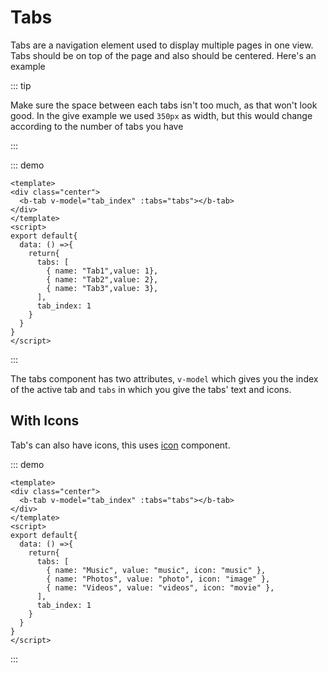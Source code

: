 # Tabs <Badge text="alpha" type="danger"></Badge>

Tabs are a navigation element used to display multiple pages in one view. Tabs should be on top of the page and also should be centered. Here's an example 

::: tip

Make sure the space between each tabs isn't too much, as that won't look good. In the give example we used `350px` as width, but this would change according to the number of tabs you have

:::

::: demo
```vue
<template>
<div class="center">
  <b-tab v-model="tab_index" :tabs="tabs"></b-tab>
</div>
</template>
<script>
export default{
  data: () =>{
    return{
      tabs: [
        { name: "Tab1",value: 1},
        { name: "Tab2",value: 2},
        { name: "Tab3",value: 3},
      ],
      tab_index: 1
    }
  }
}
</script>
```
:::

The tabs component has two attributes, `v-model` which gives you the index of the active tab and `tabs` in which you give the tabs' text and icons.

## With Icons

Tab's can also have icons, this uses [icon](/bounce_ui_vue_docs/components/icon) component.

::: demo
```vue
<template>
<div class="center">
  <b-tab v-model="tab_index" :tabs="tabs"></b-tab>
</div>
</template>
<script>
export default{
  data: () =>{
    return{
      tabs: [
        { name: "Music", value: "music", icon: "music" },
        { name: "Photos", value: "photo", icon: "image" },
        { name: "Videos", value: "videos", icon: "movie" },
      ],
      tab_index: 1
    }
  }
}
</script>
```
:::

<style>
  .center{
    width:350px;
  }
</style>

